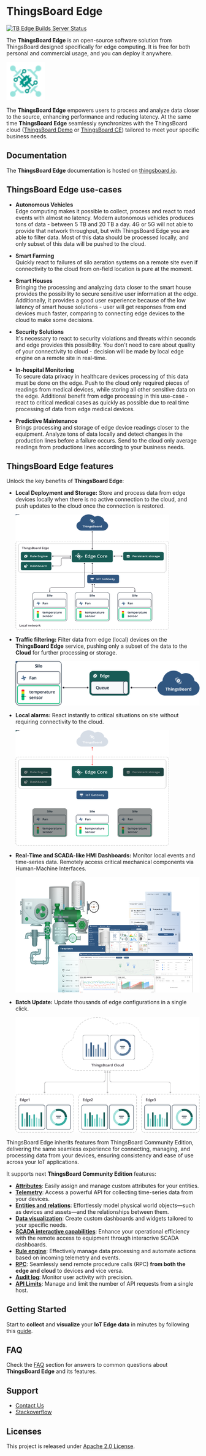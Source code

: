 # ThingsBoard Edge
[![TB Edge Builds Server Status](https://img.shields.io/teamcity/build/e/Edge_Build?server=https%3A%2F%2Fbuilds.thingsboard.io&style=flat&logo=data%3Aimage%2Fpng%3Bbase64%2CiVBORw0KGgoAAAANSUhEUgAAACYAAAAmCAYAAACoPemuAAABbmlDQ1BpY2MAACiRdZG9S8NQFMVPW6VaKx10KOKQoYpDC0VBHLUOXYqUWsGqS%2FKatEKShpcUKa6Ci0PBQXTxa%2FA%2F0FVwVRAERRBxdPZrkRLvawot0r5wc3%2Bc987l5QTwZ3Rm2H1JwDAdnkunpNXCmhR8RwhRDIqSmW0tZLMZ9Fw%2Fj%2FCJ%2FpAQs3qf67qGiqrNAN8A8SyzuEM8T5zZcizBe8SjrCwXiU%2BI45wuSHwrdMXjN8Elj78E83xuEfCLmVKpg5UOZmVuEE8Rxwy9ylr3EV8SVs2VZepjVOOwkUMaKUhQUMUmdDhIUDcps%2B6%2BZNO3hAp5GL0t1MDJUUKZvHFSqzRVpa6RrtKjoyZy%2F5%2Bnrc1Me9PDKaD%2F1XU%2FJ4DgPtCou%2B7vqes2zoDAC3Bttv0Vymnum%2FR6W4sdA5Ed4PKmrSkHwNUuEH22ZC43pQCVX9OAjwtguACM3AOhdS%2Br1j7On4D8Nv2iO%2BDwCJik85GNP7aVZ%2BhXE%2FB8AAAACXBIWXMAAA9hAAAPYQGoP6dpAAAEUElEQVRYR8WYW4hOURTHZ9zvdyW5paHIRLmXGkSjlOTBg9L3ICNSxAMexgtvFOVBKUQeCHlxS4wHyaVQ3jTkfhnTuOR%2B%2Ffz%2Bp3U%2B%2B9uzP3O%2B48iu%2F%2Byz19l7rf9Ze%2B%2B11jcVFSlbPp8fCo6DV%2BAu2ADap1SXzTIIdAf3wDuwF5wHaluysZBSCwRyRmSOVPBcCY6A96BdSrVFy9IqGWZarqmvrKzM010H3UH%2FLIil0oFXas1jJ%2BQhMBDcBvdTKQws6pBS0URbt5C%2BCfSU48CilPr%2Bfhle2WTe0o3UWdsHtoHqv9eeUgPGDxipo%2FRpvZ3S%2Bh%2BWQeYr%2BPxfvRPiB6HxoMkw1p%2BDfBDo4coZzwIds3eTpxEjY0PkkNVYHLtDP9ji2w7b%2BnmZEkPpfvADzPC8UETOIWU88iK32wZ76HVjs2ko22iKP9C%2FBpNKkHtpnopJuf3BmBR9Z7CkrG1lsnJfDtQDBc%2BYlG7fKPCwBLnlHpu3jE85smhbjdQZk49L5Domq0pQQvbbMQRRSKAf6ZNjXAOUG9221uYvQNhiL0TurD2vTkTKlChQqkqYA3qCw6Yk522dS251gNRHZH3iNTxv9khvTkzKiKme2usoVO5rBvsC4UDkngS8K9FjMAJ0AwoRvjcLtzUJQVUXr8BwFMU3R9WBcl9LQMFQZAWveO%2BHMFYSVynUCFRpuG00g4siHiKGXIXA70KTgSpPNdVT64GqhC%2BgKPcxrgl4IXbeNx4awBowyHbiWcCzb5AVlUWM54P7Nlde3hoR1B%2BwxTGqSfO98zWgBCmdqxzoa2S0jQvBoRKkpnh6q80JcsY6IOeobSjMM4IDS7hZMehGwNhTIzSddyfBp8AciRQHJwfO7Hbkyr2RXXpVwirTGwsVLFXoD9AcIob8C%2FK54Jb3XjGqCllvIC93Ca1H9hV8Drzrh%2BwdiM6zVcIPeeyfuLRmkS7JFX2YZ2A240vgW8DwG2RLTX6Bj%2FBrtsu8GwAUshSqdHEWg4YSH9hazKI4IaswvOls2WHbhqveNuqgR9tHr9z6Aih9ReTou4Jzga1XsNftb7sxcZopiBIy6OeQ003SWVFOdVudq5kXYxxyk4zUT%2Fo6oDSodJgDfpgpTZDJCrozRcq%2BVpdBaUaK%2FSZPKQir92%2BhyD0HCkdau6JttyScgTKROm1slOzdbRWZqaAKKBMUtjNWj2wC0E3cldBksmkoVJxSixIyvbZVoSQi5RCIybUqmZJZKnMWxrWtSi%2BFxrgT6OWrcjwncjPLNPVvp0NoHFDg%2Ff5vLZWhHTJxSNBB31nG0mynYly5T6FDsW4ZUJwSqZXZWipDG8ZVJSgM6MapnovbqjLUZD8VFg%2BAqgTVVbogcaVQm721hBqNjDy0zgkXyn1q9QnVFE1LnMTbUK4E%2FwEouMaVcBzTHqUhltkaCKnyVFM9pX9%2F6geO%2FjebPPdlxqY4yKoSVpneCPQDRz%2F%2FklUJAUK%2FANSuR8d2qw90AAAAAElFTkSuQmCC&label=TB%20Edge%20server&labelColor=009688)](https://builds.thingsboard.io/buildConfiguration/Edge_Build?mode=builds#all-projects)

The **ThingsBoard Edge** is an open-source software solution from ThingsBoard designed specifically for edge computing. It is free for both personal and commercial usage, and you can deploy it anywhere. 

<img src="./img/thingsboard-e-icon.png?raw=true" width="100" height="100">

The **ThingsBoard Edge** empowers users to process and analyze data closer to the source, enhancing performance and reducing latency. At the same time **ThingsBoard Edge** seamlessly synchronizes with the ThingsBoard cloud ([ThingsBoard Demo](https://demo.thingsboard.io/) or [ThingsBoard CE](https://github.com/thingsboard/thingsboard)) tailored to meet your specific business needs.

## Documentation

The **ThingsBoard Edge** documentation is hosted on [thingsboard.io](https://thingsboard.io/docs/edge/).

## ThingsBoard Edge use-cases

- **Autonomous Vehicles**
<br>Edge computing makes it possible to collect, process and react to road events with almost no latency. Modern autonomous vehicles produces tons of data - between 5 TB and 20 TB a day. 4G or 5G will not able to provide that network throughput, but with ThingsBoard Edge you are able to filter data. Most of this data should be processed locally, and only subset of this data will be pushed to the cloud.

- **Smart Farming**
<br>Quickly react to failures of silo aeration systems on a remote site even if connectivity to the cloud from on-field location is pure at the moment.

- **Smart Houses**
<br>Bringing the processing and analyzing data closer to the smart house provides the possibility to secure sensitive user information at the edge. Additionally, it provides a good user experience because of the low latency of smart house solutions - user will get responses from end devices much faster, comparing to connecting edge devices to the cloud to make some decisions. 

- **Security Solutions**
<br>It's necessary to react to security violations and threats within seconds and edge provides this possibility. You don't need to care about quality of your connectivity to cloud - decision will be made by local edge engine on a remote site in real-time. 

- **In-hospital Monitoring**
<br>To secure data privacy in healthcare devices processing of this data must be done on the edge. Push to the cloud only required pieces of readings from medical devices, while storing all other sensitive data on the edge. 
Additional benefit from edge processing in this use-case - react to critical medical cases as quickly as possible due to real time processing of data from edge medical devices.

- **Predictive Maintenance**
<br>Brings processing and storage of edge device readings closer to the equipment. Analyze tons of data locally and detect changes in the production lines before a failure occurs. Send to the cloud only average readings from productions lines according to your business needs.

## ThingsBoard Edge features

Unlock the key benefits of **ThingsBoard Edge**:

 - **Local Deployment and Storage:** Store and process data from edge devices locally when there is no active connection to the cloud, and push updates to the cloud once the connection is restored.
 
   <img src="/img/local-deployment.svg" alt="ALocal Deployment and Storage" width="400" height="300">

 - **Traffic filtering:** Filter data from edge (local) devices on the **ThingsBoard Edge** service, pushing only a subset of the data to the **Cloud** for further processing or storage.

   <img src="/img/data-filtering.svg" alt="Traffic filtering">
 
 - **Local alarms:** React instantly to critical situations on site without requiring connectivity to the cloud.
 
   <img src="/img/local-alarms.svg" alt="Local alarms" width="400" height="300">

 - **Real-Time and SCADA-like HMI Dashboards:** Monitor local events and time-series data. Remotely access critical mechanical components via Human-Machine Interfaces.

   <img src="/img/dashboard.png" alt="Local alarms" width="600" height="300">
  
 - **Batch Update:** Update thousands of edge configurations in a single click.
   
   <img src="/img/batch-update.png" alt="Batch Update" width="500" height="300">
 
ThingsBoard Edge inherits features from ThingsBoard Community Edition, delivering the same seamless experience for connecting, managing, and processing data from your devices, ensuring consistency and ease of use across your IoT applications.  

It supports next **ThingsBoard Community Edition** features:
 * [**Attributes**](https://thingsboard.io/docs/user-guide/attributes/): Easily assign and manage custom attributes for your entities.
 * [**Telemetry**](https://thingsboard.io/docs/user-guide/telemetry/): Access a powerful API for collecting time-series data from your devices.
 * [**Entities and relations**](https://thingsboard.io/docs/user-guide/entities-and-relations/): Effortlessly model physical world objects—such as devices and assets—and the relationships between them.
 * [**Data visualization**](https://thingsboard.io/docs/guides#AnchorIDDataVisualization): Create custom dashboards and widgets tailored to your specific needs.
 * [**SCADA interactive capabilities**](https://thingsboard.io/docs/user-guide/scada/): Enhance your operational efficiency with the remote access to equipment through interacrive SCADA dashboards.
 * [**Rule engine**](https://thingsboard.io/docs/user-guide/rule-engine-2-0/re-getting-started/): Effectively manage data processing and automate actions based on incoming telemetry and events.
 * [**RPC**](https://thingsboard.io/docs/user-guide/rpc/): Seamlessly send remote procedure calls (RPC) **from both the edge and cloud** to devices and vice versa.
 * [**Audit log**](https://thingsboard.io/docs/user-guide/audit-log/): Monitor user activity with precision.
 * [**API Limits**](https://thingsboard.io/docs/user-guide/api-limits/): Manage and limit the number of API requests from a single host.

## Getting Started

Start to **collect** and **visualize** your **IoT Edge data** in minutes by following this [guide](https://thingsboard.io/docs/edge/getting-started/).

## FAQ

Check the [FAQ](https://thingsboard.io/docs/edge/faq/) section for answers to common questions about **ThingsBoard Edge** and its features.

## Support 
 - [Contact Us](https://thingsboard.io/docs/contact-us/)
 - [Stackoverflow](http://stackoverflow.com/questions/tagged/thingsboard)

## Licenses

This project is released under [Apache 2.0 License](./LICENSE).
